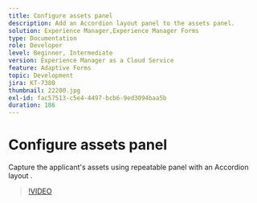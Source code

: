 ```yaml
---
title: Configure assets panel
description: Add an Accordion layout panel to the assets panel.
solution: Experience Manager,Experience Manager Forms
type: Documentation
role: Developer
level: Beginner, Intermediate
version: Experience Manager as a Cloud Service
feature: Adaptive Forms
topic: Development
jira: KT-7380
thumbnail: 22200.jpg
exl-id: fac57513-c5e4-4497-bcb6-9ed3094baa5b
duration: 186
---
```

# Configure assets panel

Capture the applicant's assets using repeatable panel with an Accordion layout .

>[!VIDEO](https://video.tv.adobe.com/v/336473?quality=12&learn=on)
